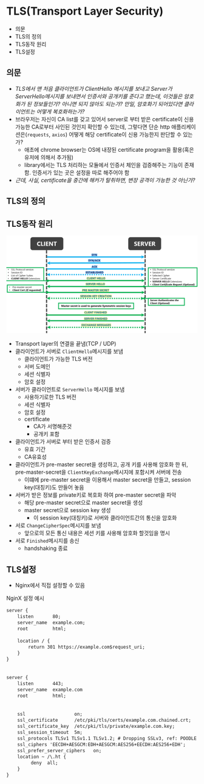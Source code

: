 # TLS(Transport Layer Security)

- 의문
- TLS의 정의
- TLS동작 원리
- TLS설정

## 의문

- *TLS에서 맨 처음 클라이언트가 ClientHello 메시지를 보내고 Server가 ServerHello메시지를 보내면서 인증서와 공개키를 준다고 했는데, 이것들은 암호화가 된 정보들인가? 아니면 되지 않아도 되는가? 만일, 암호화기 되어있다면 클라이언트는 어떻게 복호화하는가?*
- 브라우저는 자신이 CA list를 갖고 있어서 server로 부터 받은 certificate이 신용 가능한 CA로부터 사인된 것인지 확인할 수 있는데, 그렇다면 단순 http 애플리케이션은(`requests`, `axios`) 어떻게 해당 certificate이 신용 가능한지 판단할 수 있는가?
  - 애초에 chrome browser는 OS에 내장된 certificate program을 활용(혹은 유저에 의해서 추가됨)
  - library에서는 TLS 처리하는 모듈에서 인증서 체인을 검증해주는 기능이 존재함. 인증서가 있는 곳은 설정을 따로 해주어야 함
- *근데, 사실, certificate을 중간에 해커가 탈취하면, 변장 공격이 가능한 것 아닌가?*

## TLS의 정의

## TLS동작 원리

![](./images/TLS/tls_negotiation.png)

- Transport layer의 연결을 끝냄(TCP / UDP)
- 클라이언트가 서버로 `ClientHello`메시지를 보냄
  - 클라이언트가 가능한 TLS 버전
  - 서버 도메인
  - 세션 식별자
  - 암호 설정
- 서버가 클라이언트로 `ServerHello` 메시지를 보냄
  - 사용하기로한 TLS 버전
  - 세션 식별자
  - 암호 설정
  - certificate
    - CA가 서명해준것
    - 공개키 포함
- 클라이언트가 서버로 부터 받은 인증서 검증
  - 유효 기간
  - CA유효성
- 클라이언트가 pre-master secret을 생성하고, 공개 키를 사용해 암호화 한 뒤, pre-master-secret을 `ClientKeyExchange`메시지에 포함시켜 서버에 전송
  - 이떄에 pre-master secret을 이용해서 master secret을 만들고, session key(대칭키)도 만들어 놓음
- 서버가 받은 정보를 private키로 복호화 하여 pre-master secret을 파악
  - 해당 pre-master secret으로 master secret을 생성
  - master secret으로 session key 생성
    - 이 session key(대칭키)로 서버와 클라이언트간의 통신을 암호화
- 서로 `ChangeCipherSpec`메시지를 보냄
  - 앞으로의 모든 통신 내용은 세션 키를 사용해 암호화 할것임을 명시
- 서로 `Finished`메시지를 송신
  - handshaking 종료

## TLS설정

- Nginx에서 직접 설정할 수 있음

NginX 설정 예시

```
server {
    listen       80;
    server_name  example.com;
    root         html;

    location / {
        return 301 https://example.com$request_uri;
    }
}


server {
    listen       443;
    server_name  example.com
    root         html;


    ssl                  on;
    ssl_certificate      /etc/pki/tls/certs/example.com.chained.crt;
    ssl_certificate_key  /etc/pki/tls/private/example.com.key;
    ssl_session_timeout  5m;
    ssl_protocols TLSv1 TLSv1.1 TLSv1.2; # Dropping SSLv3, ref: POODLE
    ssl_ciphers 'EECDH+AESGCM:EDH+AESGCM:AES256+EECDH:AES256+EDH';
    ssl_prefer_server_ciphers   on;
    location ~ /\.ht {
         deny  all;
    }
}
```
